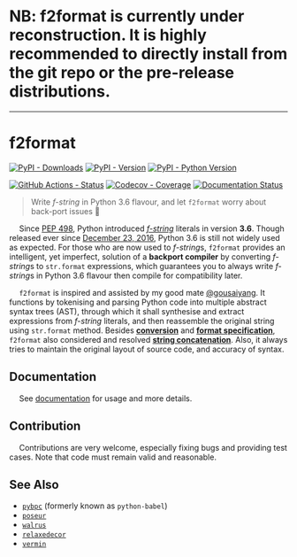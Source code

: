 # NB: f2format is currently under reconstruction. It is highly recommended to directly install from the git repo or the pre-release distributions.

---

# f2format

[![PyPI - Downloads](https://pepy.tech/badge/f2format)](https://pepy.tech/count/f2format)
[![PyPI - Version](https://img.shields.io/pypi/v/bpc-f2format.svg)](https://pypi.org/project/bpc-f2format)
[![PyPI - Python Version](https://img.shields.io/pypi/pyversions/bpc-f2format.svg)](https://pypi.org/project/bpc-f2format)

[![GitHub Actions - Status](https://github.com/pybpc/bpc-f2format/workflows/Build/badge.svg)](https://github.com/pybpc/bpc-f2format/actions?query=workflow%3ABuild)
[![Codecov - Coverage](https://codecov.io/gh/pybpc/bpc-f2format/branch/master/graph/badge.svg)](https://codecov.io/gh/pybpc/bpc-f2format)
[![Documentation Status](https://readthedocs.org/projects/bpc-f2format/badge/?version=latest)](https://bpc-f2format.readthedocs.io/en/latest/)

> Write *f-string* in Python 3.6 flavour, and let `f2format` worry about back-port issues :beer:

&emsp; Since [PEP 498](https://www.python.org/dev/peps/pep-0498/), Python introduced
*[f-string](https://docs.python.org/3/reference/lexical_analysis.html#formatted-string-literals)*
literals in version __3.6__. Though released ever since
[December 23, 2016](https://docs.python.org/3.6/whatsnew/changelog.html#python-3-6-0-final), Python
3.6 is still not widely used as expected. For those who are now used to *f-string*s, `f2format`
provides an intelligent, yet imperfect, solution of a **backport compiler** by converting
*f-string*s to `str.format` expressions, which guarantees you to always write *f-string*s in Python
3.6 flavour then compile for compatibility later.

&emsp; `f2format` is inspired and assisted by my good mate [@gousaiyang](https://github.com/gousaiyang).
It functions by tokenising and parsing Python code into multiple abstract syntax trees (AST),
through which it shall synthesise and extract expressions from *f-string* literals, and then
reassemble the original string using `str.format` method. Besides
**[conversion](https://docs.python.org/3/library/string.html#format-string-syntax)** and
**[format specification](https://docs.python.org/3/library/string.html#formatspec)**, `f2format`
also considered and resolved
**[string concatenation](https://docs.python.org/3/reference/lexical_analysis.html#string-literal-concatenation)**.
Also, it always tries to maintain the original layout of source code, and accuracy of syntax.

## Documentation

&emsp; See [documentation](https://bpc-f2format.readthedocs.io/en/latest/) for usage and more details.

## Contribution

&emsp; Contributions are very welcome, especially fixing bugs and providing test cases.
Note that code must remain valid and reasonable.

## See Also

- [`pybpc`](https://github.com/pybpc/bpc) (formerly known as `python-babel`)
- [`poseur`](https://github.com/pybpc/poseur)
- [`walrus`](https://github.com/pybpc/walrus)
- [`relaxedecor`](https://github.com/pybpc/relaxedecor)
- [`vermin`](https://github.com/netromdk/vermin)
